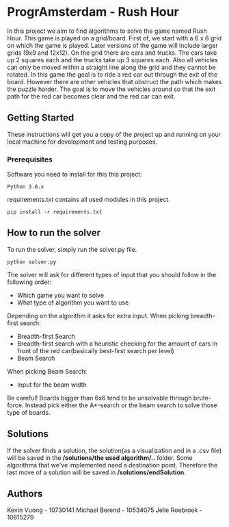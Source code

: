 # ProgrAmsterdam - Rush Hour
In this project we aim to find algorithms to solve the game named Rush Hour. This game is played on a grid/board. First of, we start with a 6 x 6 grid on which the game is played. Later versions of the game will include larger grids (9x9 and 12x12). On the grid there are cars and trucks. The cars take up 2 squares each and the trucks take up 3 squares each. Also all vehicles can only be moved within a straight line along the grid and they cannot be rotated. In this game the goal is to ride a red car out through the exit of the board. However there are other vehicles that obstruct the path which makes the puzzle harder. The goal is to move the vehicles around so that the exit path for the red car becomes clear and the red car can exit.

## Getting Started
These instructions will get you a copy of the project up and running on your local machine for development and testing purposes.

### Prerequisites
Software you need to install for this this project:

```
Python 3.6.x
```

requirements.txt contains all used modules in this project.

```
pip install -r requirements.txt
```

## How to run the solver
To run the solver, simply run the solver.py file.
```
python solver.py
```

The solver will ask for different types of input that you should follow in the following order:

- Which game you want to solve
- What type of algorithm you want to use

Depending on the algorithm it asks for extra input.
When picking breadth-first search:
- Breadth-first Search
- Breadth-first search with a heuristic checking for the amount of cars in front of the red car(basically best-first search per level)
- Beam Search

When picking Beam Search:
- Input for the beam width

Be careful! Boards bigger than 6x6 tend to be unsolvable through brute-force. Instead pick either the A*-search or the beam search to solve those type of boards.

## Solutions
If the solver finds a solution, the solution(as a visualization and in a .csv file) will be saved in the __/solutions/the used algorithm/..__ folder. Some algorithms that we've implemented need a destination point.
Therefore the last move of a solution will be saved in __/solutions/endSolution__.

## Authors
Kevin Vuong 	- 	10730141
Michael Berend 	- 	10534075
Jelle Roebroek 	- 	10815279
